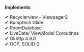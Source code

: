 **Implements**

✔ Recyclerview - Viewpager2\
✔ Bumptech Glide \
✔ RoomDatabase \
✔ LiveData/ ViewModel Coroutines\
✔ Okhttp 4.9.0 \
✔ OOP, SOLID ()

